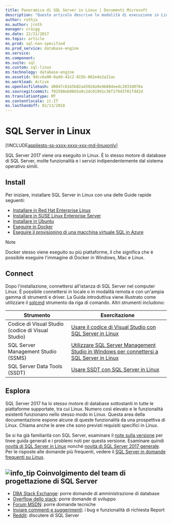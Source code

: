 ```yaml
---
title: Panoramica di SQL Server in Linux | Documenti Microsoft
description: "Questo articolo descrive le modalità di esecuzione in Linux e fornisce informazioni su come per altre informazioni in SQL Server."
author: rothja
ms.author: jroth
manager: craigg
ms.date: 12/21/2017
ms.topic: article
ms.prod: sql-non-specified
ms.prod_service: database-engine
ms.service: 
ms.component: 
ms.suite: sql
ms.custom: sql-linux
ms.technology: database-engine
ms.assetid: 9dcc6a90-0add-42c2-815b-862e4e2a21ac
ms.workload: Active
ms.openlocfilehash: d0047c61b5b02ad392da9e4b88deedc2033d070a
ms.sourcegitcommit: f02598eb8665a9c2dc01991c36f27943701fdd2d
ms.translationtype: MT
ms.contentlocale: it-IT
ms.lasthandoff: 02/13/2018
---
```

# <a name="sql-server-on-linux"></a>SQL Server in Linux

[!INCLUDE[appliesto-ss-xxxx-xxxx-xxx-md-linuxonly](../includes/appliesto-ss-xxxx-xxxx-xxx-md-linuxonly.md)]

SQL Server 2017 viene ora eseguito in Linux. È lo stesso motore di database di SQL Server, molte funzionalità e i servizi indipendentemente dal sistema operativo simili.

## <a name="install"></a>Install

Per iniziare, installare SQL Server in Linux con una delle Guide rapide seguenti:

- [Installare in Red Hat Enterprise Linux](quickstart-install-connect-red-hat.md)
- [Installare in SUSE Linux Enterprise Server](quickstart-install-connect-suse.md)
- [Installare in Ubuntu](quickstart-install-connect-ubuntu.md)
- [Eseguire in Docker](quickstart-install-connect-docker.md)
- [Eseguire il provisioning di una macchina virtuale SQL in Azure](/azure/virtual-machines/linux/sql/provision-sql-server-linux-virtual-machine?toc=%2fsql%2flinux%2ftoc.json)

> [!NOTE]
> Docker stesso viene eseguito su più piattaforme, il che significa che è possibile eseguire l'immagine di Docker in Windows, Mac e Linux.

## <a name="connect"></a>Connect

Dopo l'installazione, connettersi all'istanza di SQL Server nel computer Linux. È possibile connettersi in locale o in modalità remota e con un'ampia gamma di strumenti e driver. La Guida introduttiva viene illustrato come utilizzare il [sqlcmd](sql-server-linux-setup-tools.md) strumento da riga di comando. Altri strumenti includono:

| Strumento | Esercitazione |
|-----|-----|
| Codice di Visual Studio (codice di Visual Studio) | [Usare il codice di Visual Studio con SQL Server in Linux](sql-server-linux-develop-use-vscode.md) |
| SQL Server Management Studio (SSMS) | [Utilizzare SQL Server Management Studio in Windows per connettersi a SQL Server in Linux](sql-server-linux-develop-use-ssms.md) |
| SQL Server Data Tools (SSDT) | [Usare SSDT con SQL Server in Linux](sql-server-linux-develop-use-ssdt.md) |

## <a name="explore"></a>Esplora

SQL Server 2017 ha lo stesso motore di database sottostanti in tutte le piattaforme supportate, tra cui Linux. Numero così elevato e le funzionalità esistenti funzionano nello stesso modo in Linux. Questa area della documentazione espone alcune di queste funzionalità da una prospettiva di Linux. Chiama anche le aree che sono previsti requisiti specifici in Linux.

Se si ha già familiarità con SQL Server, esaminare il [note sulla versione](sql-server-linux-release-notes.md) per linee guida generali e i problemi noti per questa versione. Esaminare quindi [novità di SQL Server in Linux](sql-server-linux-whats-new.md) nonché [novità di SQL Server 2017 generale](../sql-server/what-s-new-in-sql-server-2017.md). Per le risposte alle domande più frequenti, vedere il [SQL Server in domande frequenti su Linux](sql-server-linux-faq.md).

##  <a name="infotipmediageneralinfotippng-engage-with-the-sql-server-engineering-team"></a>![info_tip](./media/general/info_tip.png) Coinvolgimento del team di progettazione di SQL Server

- [DBA Stack Exchange](https://dba.stackexchange.com/questions/tagged/sql-server): porre domande di amministrazione di database
- [Overflow dello stack](http://stackoverflow.com/questions/tagged/sql-server): porre domande di sviluppo
- [Forum MSDN](https://social.msdn.microsoft.com/Forums/en-US/home?category=sqlserver): porre domande tecniche
- [Inviare commenti e suggerimenti](https://feedback.azure.com/forums/908035-sql-server): i bug e funzionalità di richiesta Report
- [Reddit](https://www.reddit.com/r/SQLServer/): discutere di SQL Server
